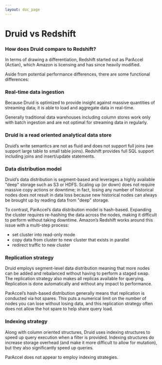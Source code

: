 ```yaml
---
layout: doc_page
---
```


<!--
  ~ Licensed to the Apache Software Foundation (ASF) under one
  ~ or more contributor license agreements.  See the NOTICE file
  ~ distributed with this work for additional information
  ~ regarding copyright ownership.  The ASF licenses this file
  ~ to you under the Apache License, Version 2.0 (the
  ~ "License"); you may not use this file except in compliance
  ~ with the License.  You may obtain a copy of the License at
  ~
  ~   http://www.apache.org/licenses/LICENSE-2.0
  ~
  ~ Unless required by applicable law or agreed to in writing,
  ~ software distributed under the License is distributed on an
  ~ "AS IS" BASIS, WITHOUT WARRANTIES OR CONDITIONS OF ANY
  ~ KIND, either express or implied.  See the License for the
  ~ specific language governing permissions and limitations
  ~ under the License.
  -->

Druid vs Redshift
=================


### How does Druid compare to Redshift?

In terms of drawing a differentiation, Redshift started out as ParAccel (Actian), which Amazon is licensing and has since heavily modified.

Aside from potential performance differences, there are some functional differences:

### Real-time data ingestion

Because Druid is optimized to provide insight against massive quantities of streaming data; it is able to load and aggregate data in real-time.

Generally traditional data warehouses including column stores work only with batch ingestion and are not optimal for streaming data in regularly.

### Druid is a read oriented analytical data store

Druid’s write semantics are not as fluid and does not support full joins (we support large table to small table joins). Redshift provides full SQL support including joins and insert/update statements.

### Data distribution model

Druid’s data distribution is segment-based and leverages a highly available "deep" storage such as S3 or HDFS. Scaling up (or down) does not require massive copy actions or downtime; in fact, losing any number of historical nodes does not result in data loss because new historical nodes can always be brought up by reading data from "deep" storage.

To contrast, ParAccel’s data distribution model is hash-based. Expanding the cluster requires re-hashing the data across the nodes, making it difficult to perform without taking downtime. Amazon’s Redshift works around this issue with a multi-step process:

* set cluster into read-only mode
* copy data from cluster to new cluster that exists in parallel
* redirect traffic to new cluster

### Replication strategy

Druid employs segment-level data distribution meaning that more nodes can be added and rebalanced without having to perform a staged swap. The replication strategy also makes all replicas available for querying. Replication is done automatically and without any impact to performance.

ParAccel’s hash-based distribution generally means that replication is conducted via hot spares. This puts a numerical limit on the number of nodes you can lose without losing data, and this replication strategy often does not allow the hot spare to help share query load.

### Indexing strategy

Along with column oriented structures, Druid uses indexing structures to speed up query execution when a filter is provided. Indexing structures do increase storage overhead (and make it more difficult to allow for mutation), but they also significantly speed up queries.

ParAccel does not appear to employ indexing strategies.
